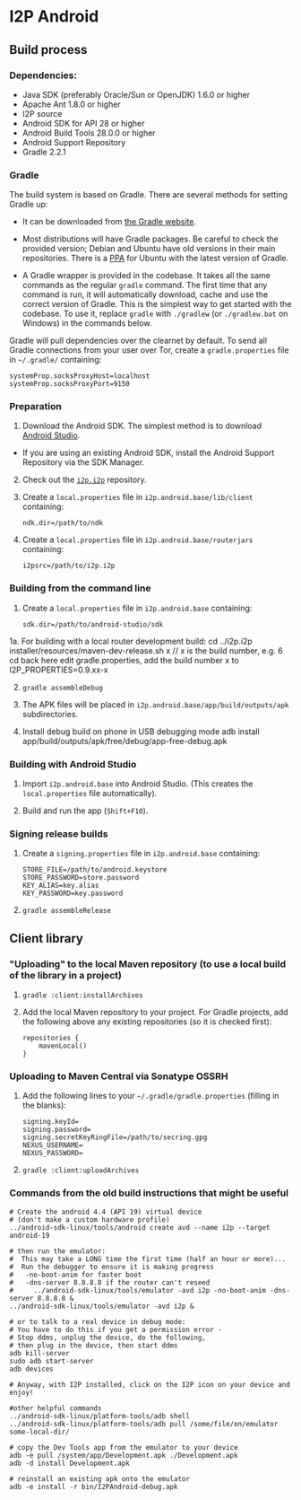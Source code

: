 # I2P Android

## Build process

### Dependencies:

- Java SDK (preferably Oracle/Sun or OpenJDK) 1.6.0 or higher
- Apache Ant 1.8.0 or higher
- I2P source
- Android SDK for API 28 or higher
- Android Build Tools 28.0.0 or higher
- Android Support Repository
- Gradle 2.2.1

### Gradle

The build system is based on Gradle. There are several methods for setting Gradle up:

* It can be downloaded from [the Gradle website](http://www.gradle.org/downloads).

* Most distributions will have Gradle packages. Be careful to check the
  provided version; Debian and Ubuntu have old versions in their main
  repositories. There is a [PPA](https://launchpad.net/~cwchien/+archive/gradle)
  for Ubuntu with the latest version of Gradle.

* A Gradle wrapper is provided in the codebase. It takes all the same commands
  as the regular `gradle` command. The first time that any command is run, it
  will automatically download, cache and use the correct version of Gradle.
  This is the simplest way to get started with the codebase. To use it, replace
  `gradle` with `./gradlew` (or `./gradlew.bat` on Windows) in the commands
  below.

Gradle will pull dependencies over the clearnet by default. To send all Gradle
connections from your user over Tor, create a `gradle.properties` file in
`~/.gradle/` containing:

```
systemProp.socksProxyHost=localhost
systemProp.socksProxyPort=9150
```

### Preparation

1. Download the Android SDK. The simplest method is to download [Android Studio](https://developer.android.com/sdk/installing/studio.html).

  * If you are using an existing Android SDK, install the Android Support
    Repository via the SDK Manager.

2. Check out the [`i2p.i2p`](https://github.com/i2p/i2p.i2p) repository.

3. Create a `local.properties` file in `i2p.android.base/lib/client` containing:

    ```
    ndk.dir=/path/to/ndk
    ```

3. Create a `local.properties` file in `i2p.android.base/routerjars` containing:

    ```
    i2psrc=/path/to/i2p.i2p
    ```

### Building from the command line

1. Create a `local.properties` file in `i2p.android.base` containing:

    ```
    sdk.dir=/path/to/android-studio/sdk
    ```
1a. For building with a local router development build:
    cd ../i2p.i2p
    installer/resources/maven-dev-release.sh x // x is the build number, e.g. 6
    cd back here
    edit gradle.properties, add the build number x to I2P_PROPERTIES=0.9.xx-x

2. `gradle assembleDebug`

3. The APK files will be placed in `i2p.android.base/app/build/outputs/apk` subdirectories.

4. Install debug build on phone in USB debugging mode
    adb install app/build/outputs/apk/free/debug/app-free-debug.apk 

### Building with Android Studio

1. Import `i2p.android.base` into Android Studio. (This creates the `local.properties` file automatically).

2. Build and run the app (`Shift+F10`).

### Signing release builds

1. Create a `signing.properties` file in `i2p.android.base` containing:

    ```
    STORE_FILE=/path/to/android.keystore
    STORE_PASSWORD=store.password
    KEY_ALIAS=key.alias
    KEY_PASSWORD=key.password
    ```

2. `gradle assembleRelease`

## Client library

### "Uploading" to the local Maven repository (to use a local build of the library in a project)

1. `gradle :client:installArchives`

2. Add the local Maven repository to your project. For Gradle projects, add the following above any existing repositories (so it is checked first):

    ```
    repositories {
        mavenLocal()
    }
    ```

### Uploading to Maven Central via Sonatype OSSRH

1. Add the following lines to your `~/.gradle/gradle.properties` (filling in the blanks):

    ```
    signing.keyId=
    signing.password=
    signing.secretKeyRingFile=/path/to/secring.gpg
    NEXUS_USERNAME=
    NEXUS_PASSWORD=
    ```

2. `gradle :client:uploadArchives`

### Commands from the old build instructions that might be useful

```
# Create the android 4.4 (API 19) virtual device
# (don't make a custom hardware profile)
../android-sdk-linux/tools/android create avd --name i2p --target android-19

# then run the emulator:
#  This may take a LONG time the first time (half an hour or more)...
#  Run the debugger to ensure it is making progress
#   -no-boot-anim for faster boot
#   -dns-server 8.8.8.8 if the router can't reseed
#     ../android-sdk-linux/tools/emulator -avd i2p -no-boot-anim -dns-server 8.8.8.8 &
../android-sdk-linux/tools/emulator -avd i2p &

# or to talk to a real device in debug mode:
# You have to do this if you get a permission error -
# Stop ddms, unplug the device, do the following,
# then plug in the device, then start ddms
adb kill-server
sudo adb start-server
adb devices

# Anyway, with I2P installed, click on the I2P icon on your device and enjoy!

#other helpful commands
../android-sdk-linux/platform-tools/adb shell
../android-sdk-linux/platform-tools/adb pull /some/file/on/emulator some-local-dir/

# copy the Dev Tools app from the emulator to your device
adb -e pull /system/app/Development.apk ./Development.apk
adb -d install Development.apk

# reinstall an existing apk onto the emulator
adb -e install -r bin/I2PAndroid-debug.apk
```
